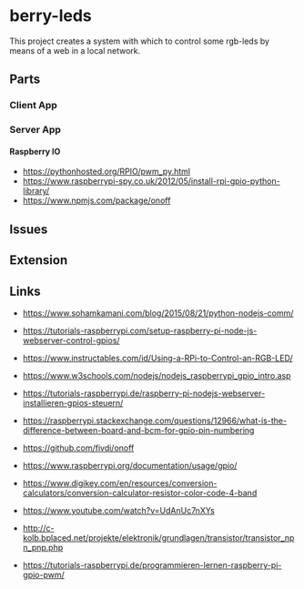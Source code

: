 # berry-leds

This project creates a system with which to control some rgb-leds by means of a web in a local network.

## Parts

### Client App

####

### Server App

#### Raspberry IO
- https://pythonhosted.org/RPIO/pwm_py.html
- https://www.raspberrypi-spy.co.uk/2012/05/install-rpi-gpio-python-library/
- https://www.npmjs.com/package/onoff



## Issues

## Extension

## Links
- https://www.sohamkamani.com/blog/2015/08/21/python-nodejs-comm/

- https://tutorials-raspberrypi.com/setup-raspberry-pi-node-js-webserver-control-gpios/
- https://www.instructables.com/id/Using-a-RPi-to-Control-an-RGB-LED/


- https://www.w3schools.com/nodejs/nodejs_raspberrypi_gpio_intro.asp
- https://tutorials-raspberrypi.de/raspberry-pi-nodejs-webserver-installieren-gpios-steuern/

- https://raspberrypi.stackexchange.com/questions/12966/what-is-the-difference-between-board-and-bcm-for-gpio-pin-numbering
- https://github.com/fivdi/onoff
- https://www.raspberrypi.org/documentation/usage/gpio/

- https://www.digikey.com/en/resources/conversion-calculators/conversion-calculator-resistor-color-code-4-band
- https://www.youtube.com/watch?v=UdAnUc7nXYs
- http://c-kolb.bplaced.net/projekte/elektronik/grundlagen/transistor/transistor_npn_pnp.php
- https://tutorials-raspberrypi.de/programmieren-lernen-raspberry-pi-gpio-pwm/
